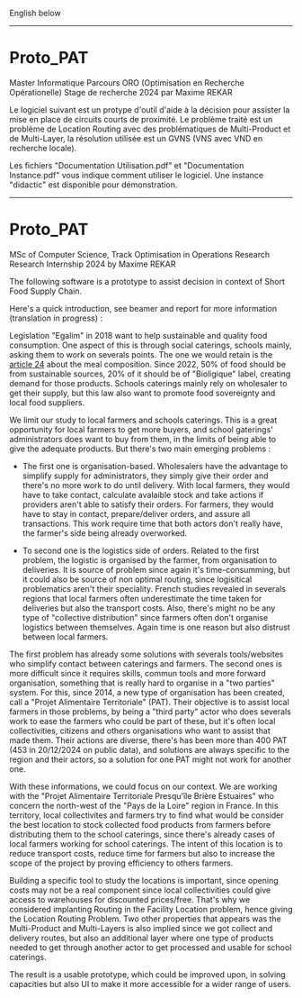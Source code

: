 English below

___

# Proto_PAT
Master Informatique Parcours ORO (Optimisation en Recherche Opérationelle)
Stage de recherche 2024 par Maxime REKAR

Le logiciel suivant est un protype d'outil d'aide à la décision pour assister la mise en place de circuits courts de proximité. 
Le problème traité est un problème de Location Routing avec des problématiques de Multi-Product et de Multi-Layer, la résolution utilisée est un GVNS (VNS avec VND en recherche locale).

Les fichiers "Documentation Utilisation.pdf" et "Documentation Instance.pdf" vous indique comment utiliser le logiciel.
Une instance "didactic" est disponible pour démonstration.

___

# Proto_PAT
MSc of Computer Science, Track Optimisation in Operations Research
Research Internship 2024 by Maxime REKAR

The following software is a prototype to assist decision in context of Short Food Supply Chain.

Here's a quick introduction, see beamer and report for more information (translation in progress) :

Legislation "Egalim" in 2018 want to help sustainable and quality food consumption. One aspect of this is through social caterings, schools mainly, asking them to work on severals points. The one we would retain is the [article 24]([https://www.legifrance.gouv.fr/jorf/article_jo/JORFARTI000037547983]) about the meal composition. Since 2022, 50% of food should be from sustainable sources, 20% of it should be of  "Bioligique" label, creating demand for those products. Schools caterings mainly rely on wholesaler to get their supply, but this law also want to promote food sovereignty and local food suppliers.

We limit our study to local farmers and schools caterings. This is a great opportunity for local farmers to get more buyers, and school gaterings' administrators does want to buy from them, in the limits of being able to give the adequate products. But there's two main emerging problems :

- The first one is organisation-based. Wholesalers have the advantage to simplify supply for administrators, they simply give their order and there's no more work to do until delivery. With local farmers, they would have to take contact, calculate avalaible stock and take actions if providers aren't able to satisfy their orders. For farmers, they would have to stay in contact, prepare/deliver orders, and assure all transactions. This work require time that both actors don't really have, the farmer's side being already overworked.
  
- To second one is the logistics side of orders. Related to the first problem, the logistic is organised by the farmer, from organisation to deliveries. It is source of problem since again it's time-consumming, but it could also be source of non optimal routing, since logisitical problematics aren't their speciality. French studies revealed in severals regions that local farmers often underestimate the time taken for deliveries but also the transport costs. Also, there's might no be any type of "collective distribution" since farmers often don't organise logistics between themselves. Again time is one reason but also distrust between local farmers.

The first problem has already some solutions with severals tools/websites who simplify contact between caterings and farmers. The second ones is more difficult since it requires skills, commun tools and more forward organisation, something that is really hard to organise in a "two parties" system. For this, since 2014, a new type of organisation has been created, call a "Projet Alimentaire Territoriale" (PAT). Their objective is to assist local farmers in those problems, by being a "third party" actor who does severals work to ease the farmers who could be part of these, but it's often local collectivities, citizens and others organisations who want to assist that made them. Their actions are diverse, there's has been more than 400 PAT (453 in 20/12/2024 on public data), and solutions are always specific to the region and their actors, so a solution for one PAT might not work for another one.

With these informations, we could focus on our context. We are working with the "Projet Alimentaire Territoriale Presqu'île Brière Estuaires" who concern the north-west of the "Pays de la Loire" region in France. In this territory, local collectivites and farmers try to find what would be consider the best location to stock collected food products from farmers before distributing them to the school caterings, since there's already cases of local farmers working for school caterings. The intent of this location is to reduce transport costs, reduce time for farmers but also to increase the scope of the project by proving efficiency to others farmers.

Building a specific tool to study the locations is important, since opening costs may not be a real component since local collectivities could give access to warehouses for discounted prices/free. That's why we considered implanting Routing in the Facility Location problem, hence giving the Location Routing Problem. Two other properties that appears was the Multi-Product and Multi-Layers is also implied since we got collect and delivery routes, but also an additional layer where one type of products needed to get through another actor to get processed and usable for school caterings.

The result is a usable prototype, which could be improved upon, in solving capacities but also UI to make it more accessible for a wider range of users.
